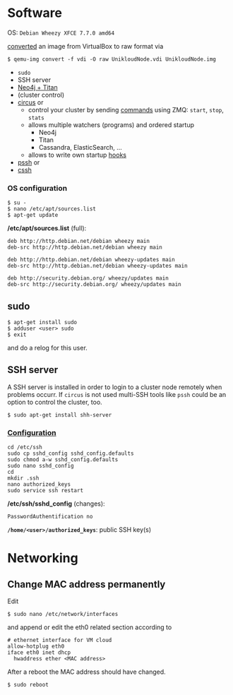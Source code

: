 # Software
OS: `Debian Wheezy XFCE 7.7.0 amd64`

[converted](http://docs.openstack.org/image-guide/content/ch_converting.html) an image from VirtualBox to raw format via

    $ qemu-img convert -f vdi -O raw UnikloudNode.vdi UnikloudNode.img

* `sudo`
* SSH server
* [Neo4j + Titan](cluster-setup.md)
* (cluster control)
 * [circus](http://circus.readthedocs.org/en/0.11.1/) or
    * control your cluster by sending [commands](http://circus.readthedocs.org/en/0.11.1/for-ops/commands/) using ZMQ: `start`, `stop`, `stats`
    * allows multiple watchers (programs) and ordered startup
      * Neo4j
      * Titan
      * Cassandra, ElasticSearch, ...
    * allows to write own startup [hooks](http://circus.readthedocs.org/en/0.11.1/for-devs/writing-hooks/)
 * [pssh](http://www.theether.org/pssh/) or
 * [cssh](https://github.com/duncs/clusterssh)

### OS configuration

    $ su -
    $ nano /etc/apt/sources.list
    $ apt-get update

**/etc/apt/sources.list** (full):

    deb http://http.debian.net/debian wheezy main
    deb-src http://http.debian.net/debian wheezy main
    
    deb http://http.debian.net/debian wheezy-updates main
    deb-src http://http.debian.net/debian wheezy-updates main
    
    deb http://security.debian.org/ wheezy/updates main
    deb-src http://security.debian.org/ wheezy/updates main

## sudo

    $ apt-get install sudo
    $ adduser <user> sudo
    $ exit

and do a relog for this user.

## SSH server
A SSH server is installed in order to login to a cluster node remotely when problems occurr. If `circus` is not used multi-SSH tools like `pssh` could be an option to control the cluster, too.

    $ sudo apt-get install shh-server

### [Configuration](https://help.ubuntu.com/community/SSH/OpenSSH/Configuring)

    cd /etc/ssh
    sudo cp sshd_config sshd_config.defaults
    sudo chmod a-w sshd_config.defaults
    sudo nano sshd_config
    cd
    mkdir .ssh
    nano authorized_keys
    sudo service ssh restart
    
**/etc/ssh/sshd_config** (changes):

    PasswordAuthentification no

**`/home/<user>/authorized_keys`**: public SSH key(s)

# Networking

## Change MAC address permanently
Edit

    $ sudo nano /etc/network/interfaces

and append or edit the eth0 related section according to

    # ethernet interface for VM cloud
    allow-hotplug eth0
    iface eth0 inet dhcp
      hwaddress ether <MAC address>

After a reboot the MAC address should have changed.

    $ sudo reboot
